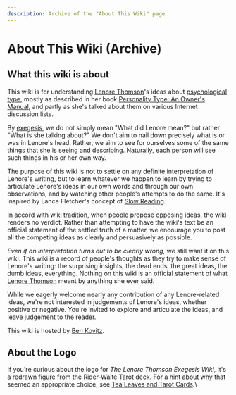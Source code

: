 ```yaml
---
description: Archive of the "About This Wiki" page
---
```


# About This Wiki (Archive)

## What this wiki is about

This wiki is for understanding [Lenore Thomson](https://web.archive.org/web/20071014043137/http://greenlightwiki.com/lenore-exegesis/Lenore_Thomson)'s ideas about [psychological type](https://web.archive.org/web/20071014043137/http://greenlightwiki.com/lenore-exegesis/psychological_type), mostly as described in her book [Personality Type: An Owner's Manual](https://web.archive.org/web/20071014043137/http://www.amazon.com/exec/obidos/ASIN/0877739870/ref=ase_greenlightwik-20), and partly as she's talked about them on various Internet discussion lists.

By [exegesis](../exegesis.md), we do not simply mean "What did Lenore mean?" but rather "What is she talking about?" We don't aim to nail down precisely what is or was in Lenore's head. Rather, we aim to see for ourselves some of the same things that she is seeing and describing. Naturally, each person will see such things in his or her own way.

The purpose of this wiki is not to settle on any definite interpretation of Lenore's writing, but to learn whatever we happen to learn by trying to articulate Lenore's ideas in our own words and through our own observations, and by watching other people's attempts to do the same. It's inspired by Lance Fletcher's concept of [Slow Reading](https://www.chrisjohnsphd.net/uploads/5/0/2/0/50201359/slow_reading_long.pdf).

In accord with wiki tradition, when people propose opposing ideas, the wiki renders no verdict. Rather than attempting to have the wiki's text be an official statement of the settled truth of a matter, we encourage you to post all the competing ideas as clearly and persuasively as possible.

_Even if an interpretation turns out to be clearly wrong,_ we still want it on this wiki. This wiki is a record of people's thoughts as they try to make sense of Lenore's writing: the surprising insights, the dead ends, the great ideas, the dumb ideas, everything. Nothing on this wiki is an official statement of what [Lenore Thomson](../people-and-systems/lenore-thomson.md) meant by anything she ever said.

While we eagerly welcome nearly any contribution of any Lenore-related ideas, we're not interested in judgements of Lenore's ideas, whether positive or negative. You're invited to explore and articulate the ideas, and leave judgement to the reader.

This wiki is hosted by [Ben Kovitz](https://web.archive.org/web/20071014043137/http://greenlightwiki.com/lenore-exegesis/Ben_Kovitz).

## About the Logo

If you're curious about the logo for _The Lenore Thomson Exegesis Wiki_, it's a redrawn figure from the Rider-Waite Tarot deck. For a hint about why that seemed an appropriate choice, see [Tea Leaves and Tarot Cards](../far-flung-explorations/tea-leaves-and-tarot-cards.md).\
